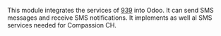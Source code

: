 This module integrates the services of [939](http://www.939.ch/) into
Odoo. It can send SMS messages and receive SMS notifications. It
implements as well al SMS services needed for Compassion CH.
